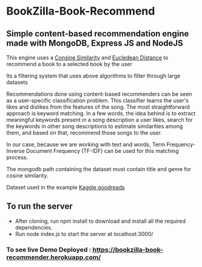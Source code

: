 # BookZilla-Book-Recommend #
## Simple content-based recommendation engine made with MongoDB, Express JS and NodeJS ##

This engine uses a [Consine Similarity](https://en.wikipedia.org/wiki/Cosine_similarity) and [Eucledean Distance](https://en.wikipedia.org/wiki/Euclidean_distance) to recommend a book to a selected book by the user 

Its a filtering system that uses above algorithms to filter through large datasets

Recommendations done using content-based recommenders can be seen as a user-specific classification problem. This classifier learns the user's likes and dislikes from the features of the song. The most straightforward approach is keyword matching. In a few words, the idea behind is to extract meaningful keywords present in a song description a user likes, search for the keywords in other song descriptions to estimate similarities among them, and based on that, recommend those songs to the user.

In our case, because we are working with text and words, Term Frequency-Inverse Document Frequency (TF-IDF) can be used for this matching process.


The mongodb path containing the dataset must contain title and genre for cosine similarity. 

Dataset used in the example [Kaggle goodreads](https://www.kaggle.com/datasets/meetnaren/goodreads-best-books) 


## To run the server ##
* After cloning, run npm install to download and install all the required dependencies.
* Run node index.js to start the server at localhost:3000/

### To see live Demo Deployed : https://bookzilla-book-recommender.herokuapp.com/ ###
